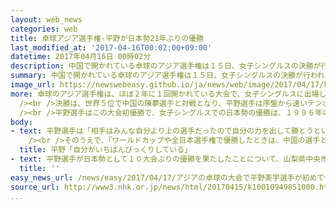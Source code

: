 ```yaml
---
layout: web_news
categories: web
title: 卓球アジア選手権-平野が日本勢21年ぶりの優勝
last_modified_at: '2017-04-16T00:02:00+09:00'
datetime: 2017年04月16日 00時02分
description: 中国で開かれている卓球のアジア選手権は１５日、女子シングルスの決勝が行われ、日本の１７歳、平野美宇選手が中国の選手にストレート勝ちし、日本勢として１９９６年以来、１０大会ぶりの優勝を果たしました。
summary: 中国で開かれている卓球のアジア選手権は１５日、女子シングルスの決勝が行われ、日本の１７歳、平野美宇選手が中国の選手にストレート勝ちし、日本勢として１９９６年以来、１０大会ぶりの優勝を果たしました。
image_url: https://newswebeasy.github.io/ja/news/web/image/2017/04/17/k10010949851000.jpg
more: 卓球のアジア選手権は、ほぼ２年に１回開かれている大会で、女子シングルスに出場した世界ランキング１１位の平野選手は、１４日の準々決勝でリオデジャネイロオリンピックの金メダリスト、世界ランキング１位の中国の丁寧選手に競り勝つなど、強豪を次々と破って決勝に進みました。<br
  /><br />決勝は、世界５位で中国の陳夢選手と対戦となり、平野選手は序盤から速いテンポの攻撃から強烈なスマッシュを決めるなどして２ゲームを奪いました。続く、３ゲーム目も正確なショットでラリーを制し、キレのあるサーブも決めてポイントを重ね、強豪相手に最後まで主導権を握り、ゲームカウント３対０でストレート勝ちしました。<br
  /><br />平野選手はこの大会初優勝で、女子シングルスでの日本勢の優勝は、１９９６年の小山ちれ選手以来、１０大会ぶりです。
body:
- text: 平野選手は「相手はみんな自分より上の選手だったので自分の力を出して勝とうという気持ちで臨みました。まさか優勝できるとは思わなかったので自分がいちばんびっくりしています」と話していました。<br
    /><br />そのうえで、「ワールドカップや全日本選手権で優勝したときは、中国の選手と対戦していなかったので、少しは実力を証明できたのかなと思います」と手応えを話しました。そして、来月開幕する世界選手権に向けては、「ここで優勝したことで海外の選手からも警戒されると思いますが、さらに上をいってやるという気持ちで頑張りたい」と話していました。
  title: 平野「自分がいちばんびっくりしている」
- text: 平野選手が日本勢として１０大会ぶりの優勝を果たしたことについて、山梨県中央市に住む母親の真理子さんは「試合中の表情を見てもすごく落ち着いていて、私の想像を超える成長をしたと思います。去年のワールドカップで優勝しましたが、中国の選手は出ていなかったので、今回の優勝こそ、世界チャンピオンの称号を与えてあげたい。美宇の夢は東京オリンピックなので、またそこに向けて頑張ろうねと言いたいです」と話していました。
  title: ''
easy_news_url: /news/easy/2017/04/17/アジアの卓球の大会で平野美宇選手が初めて優勝する/
source_url: http://www3.nhk.or.jp/news/html/20170415/k10010949851000.html
...
```

